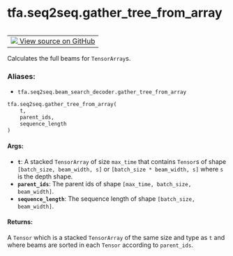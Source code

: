 <div itemscope itemtype="http://developers.google.com/ReferenceObject">
<meta itemprop="name" content="tfa.seq2seq.gather_tree_from_array" />
<meta itemprop="path" content="Stable" />
</div>

# tfa.seq2seq.gather_tree_from_array


<table class="tfo-notebook-buttons tfo-api" align="left">

<td>
  <a target="_blank" href="https://github.com/tensorflow/addons/tree/r0.5/tensorflow_addons/seq2seq/beam_search_decoder.py#L115-L169">
    <img src="https://www.tensorflow.org/images/GitHub-Mark-32px.png" />
    View source on GitHub
  </a>
</td></table>



Calculates the full beams for `TensorArray`s.

### Aliases:

* `tfa.seq2seq.beam_search_decoder.gather_tree_from_array`


``` python
tfa.seq2seq.gather_tree_from_array(
    t,
    parent_ids,
    sequence_length
)
```



<!-- Placeholder for "Used in" -->


#### Args:


* <b>`t`</b>: A stacked `TensorArray` of size `max_time` that contains `Tensor`s of
  shape `[batch_size, beam_width, s]` or `[batch_size * beam_width, s]`
  where `s` is the depth shape.
* <b>`parent_ids`</b>: The parent ids of shape `[max_time, batch_size, beam_width]`.
* <b>`sequence_length`</b>: The sequence length of shape `[batch_size, beam_width]`.


#### Returns:

A `Tensor` which is a stacked `TensorArray` of the same size and type as
`t` and where beams are sorted in each `Tensor` according to
`parent_ids`.
